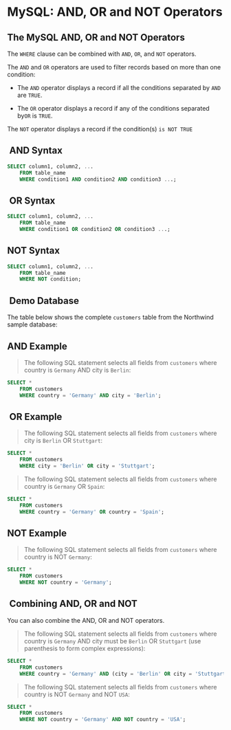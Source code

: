# MySQL: AND, OR and NOT Operators

## The MySQL AND, OR and NOT Operators

The `WHERE` clause can be combined with `AND`, `OR`, and
`NOT` operators.

The `AND` and `OR` operators are used to filter records based
on more than one condition:

- The `AND` operator displays a record if all the conditions
  separated by `AND` are `TRUE`.

- The `OR` operator displays a record if any of the conditions
  separated by`OR` is `TRUE`.

The `NOT` operator displays a record if the condition(s)
`is NOT TRUE`

##  AND Syntax

```sql
SELECT column1, column2, ...
    FROM table_name
    WHERE condition1 AND condition2 AND condition3 ...;
```

##  OR Syntax

```sql
SELECT column1, column2, ...
    FROM table_name
    WHERE condition1 OR condition2 OR condition3 ...;
```

## NOT Syntax

```sql
SELECT column1, column2, ...
    FROM table_name
    WHERE NOT condition;
```

##  Demo Database

The table below shows the complete `customers` table from
the Northwind sample database:

## AND Example

> The following SQL statement selects all fields from `customers`
> where country is `Germany` AND city is `Berlin`:

```sql
SELECT * 
    FROM customers
    WHERE country = 'Germany' AND city = 'Berlin';
```

##  OR Example

> The following SQL statement selects all fields from `customers`
> where city is `Berlin` OR `Stuttgart`:

```sql
SELECT * 
    FROM customers
    WHERE city = 'Berlin' OR city = 'Stuttgart';
```

> The following SQL statement selects all fields from `customers`
> where country is `Germany` OR `Spain`:

```sql
SELECT * 
    FROM customers
    WHERE country = 'Germany' OR country = 'Spain';
```

## NOT Example

> The following SQL statement selects all fields from `customers`
> where country is NOT `Germany`:

```sql
SELECT * 
    FROM customers
    WHERE NOT country = 'Germany';
```

##  Combining AND, OR and NOT

You can also combine the AND, OR and NOT operators.

> The following SQL statement selects all fields from `customers`
> where country is `Germany` AND city must be `Berlin` OR `Stuttgart`
> (use parenthesis to form complex expressions):

```sql
SELECT * 
    FROM customers
    WHERE country = 'Germany' AND (city = 'Berlin' OR city = 'Stuttgart');
```

> The following SQL statement selects all fields from `customers`
> where country is NOT `Germany` and NOT `USA`:

```sql
SELECT * 
    FROM customers
    WHERE NOT country = 'Germany' AND NOT country = 'USA';
```
